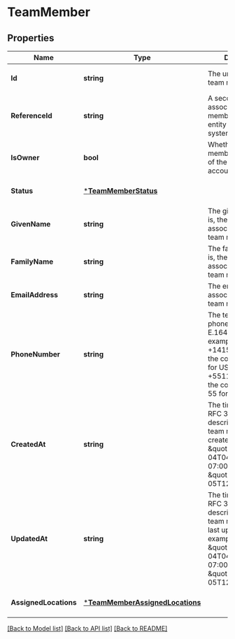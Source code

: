 # TeamMember

## Properties
Name | Type | Description | Notes
------------ | ------------- | ------------- | -------------
**Id** | **string** | The unique ID for the team member. | [optional] [default to null]
**ReferenceId** | **string** | A second ID used to associate the team member with an entity in another system. | [optional] [default to null]
**IsOwner** | **bool** | Whether the team member is the owner of the Square account. | [optional] [default to null]
**Status** | [***TeamMemberStatus**](TeamMemberStatus.md) |  | [optional] [default to null]
**GivenName** | **string** | The given name (that is, the first name) associated with the team member. | [optional] [default to null]
**FamilyName** | **string** | The family name (that is, the last name) associated with the team member. | [optional] [default to null]
**EmailAddress** | **string** | The email address associated with the team member. | [optional] [default to null]
**PhoneNumber** | **string** | The team member&#x27;s phone number, in E.164 format. For example: +14155552671 - the country code is 1 for US +551155256325 - the country code is 55 for BR | [optional] [default to null]
**CreatedAt** | **string** | The timestamp, in RFC 3339 format, describing when the team member was created. For example, \&quot;2018-10-04T04:00:00-07:00\&quot; or \&quot;2019-02-05T12:00:00Z\&quot;. | [optional] [default to null]
**UpdatedAt** | **string** | The timestamp, in RFC 3339 format, describing when the team member was last updated. For example, \&quot;2018-10-04T04:00:00-07:00\&quot; or \&quot;2019-02-05T12:00:00Z\&quot;. | [optional] [default to null]
**AssignedLocations** | [***TeamMemberAssignedLocations**](TeamMemberAssignedLocations.md) |  | [optional] [default to null]

[[Back to Model list]](../README.md#documentation-for-models) [[Back to API list]](../README.md#documentation-for-api-endpoints) [[Back to README]](../README.md)

